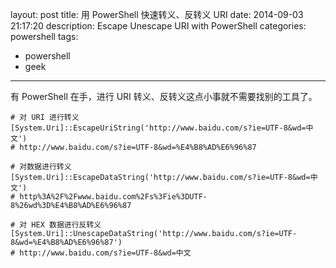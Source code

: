 ﻿layout: post
title: 用 PowerShell 快速转义、反转义 URI
date: 2014-09-03 21:17:20
description: Escape Unescape URI with PowerShell
categories: powershell
tags:
- powershell
- geek
---
有 PowerShell 在手，进行 URI 转义、反转义这点小事就不需要找别的工具了。

    # 对 URI 进行转义
    [System.Uri]::EscapeUriString('http://www.baidu.com/s?ie=UTF-8&wd=中文')
    # http://www.baidu.com/s?ie=UTF-8&wd=%E4%B8%AD%E6%96%87
    
    # 对数据进行转义
    [System.Uri]::EscapeDataString('http://www.baidu.com/s?ie=UTF-8&wd=中文')
    # http%3A%2F%2Fwww.baidu.com%2Fs%3Fie%3DUTF-8%26wd%3D%E4%B8%AD%E6%96%87
    
    # 对 HEX 数据进行反转义
    [System.Uri]::UnescapeDataString('http://www.baidu.com/s?ie=UTF-8&wd=%E4%B8%AD%E6%96%87')
    # http://www.baidu.com/s?ie=UTF-8&wd=中文
